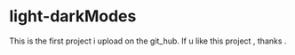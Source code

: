 # light-darkModes

This is the first project i upload on the git_hub. If u like this project , thanks . 